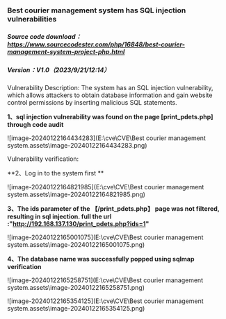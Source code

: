 ### Best courier management system has SQL injection vulnerabilities

##### Source code download：https://www.sourcecodester.com/php/16848/best-courier-management-system-project-php.html

##### Version：V1.0（2023/9/21/12:14）

Vulnerability Description: The system has an SQL injection vulnerability, which allows attackers to obtain database information and gain website control permissions by inserting malicious SQL statements.

**1、sql injection vulnerability was found on the page [print_pdets.php] through code audit**

![image-20240122164434283](E:\cve\CVE\Best courier management system.assets\image-20240122164434283.png)

Vulnerability verification:

**2、Log in to the system first **

![image-20240122164821985](E:\cve\CVE\Best courier management system.assets\image-20240122164821985.png)

**3、The ids parameter of the 【/print_pdets.php】 page was not filtered, resulting in sql injection. full the url :"http://192.168.137.130/print_pdets.php?ids=1"**

![image-20240122165001075](E:\cve\CVE\Best courier management system.assets\image-20240122165001075.png)

**4、The database name was successfully popped using sqlmap verification**

![image-20240122165258751](E:\cve\CVE\Best courier management system.assets\image-20240122165258751.png)

![image-20240122165354125](E:\cve\CVE\Best courier management system.assets\image-20240122165354125.png)